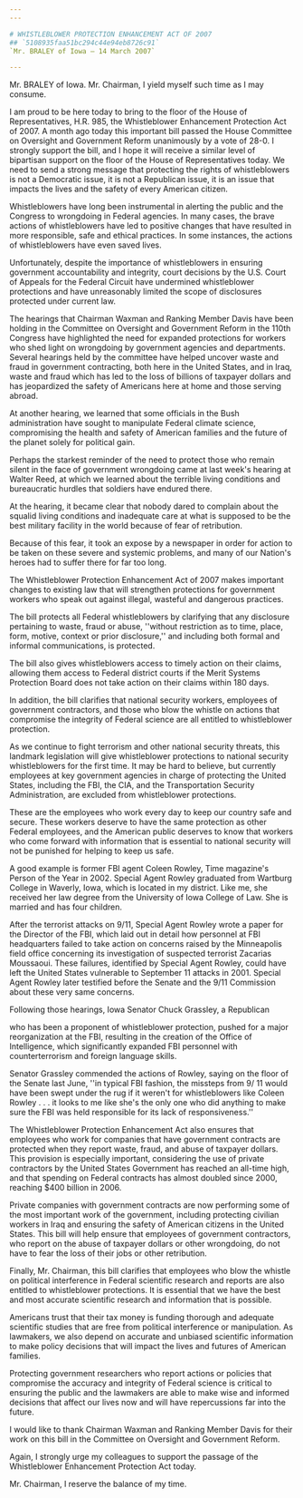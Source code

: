 ```yaml
---
---

# WHISTLEBLOWER PROTECTION ENHANCEMENT ACT OF 2007
## `5108935faa51bc294c44e94eb8726c91`
`Mr. BRALEY of Iowa — 14 March 2007`

---
```



Mr. BRALEY of Iowa. Mr. Chairman, I yield myself such time as I may 
consume.

I am proud to be here today to bring to the floor of the House of 
Representatives, H.R. 985, the Whistleblower Enhancement Protection Act 
of 2007. A month ago today this important bill passed the House 
Committee on Oversight and Government Reform unanimously by a vote of 
28-0. I strongly support the bill, and I hope it will receive a similar 
level of bipartisan support on the floor of the House of 
Representatives today. We need to send a strong message that protecting 
the rights of whistleblowers is not a Democratic issue, it is not a 
Republican issue, it is an issue that impacts the lives and the safety 
of every American citizen.

Whistleblowers have long been instrumental in alerting the public and 
the Congress to wrongdoing in Federal agencies. In many cases, the 
brave actions of whistleblowers have led to positive changes that have 
resulted in more responsible, safe and ethical practices. In some 
instances, the actions of whistleblowers have even saved lives.

Unfortunately, despite the importance of whistleblowers in ensuring 
government accountability and integrity, court decisions by the U.S. 
Court of Appeals for the Federal Circuit have undermined whistleblower 
protections and have unreasonably limited the scope of disclosures 
protected under current law.

The hearings that Chairman Waxman and Ranking Member Davis have been 
holding in the Committee on Oversight and Government Reform in the 
110th Congress have highlighted the need for expanded protections for 
workers who shed light on wrongdoing by government agencies and 
departments. Several hearings held by the committee have helped uncover 
waste and fraud in government contracting, both here in the United 
States, and in Iraq, waste and fraud which has led to the loss of 
billions of taxpayer dollars and has jeopardized the safety of 
Americans here at home and those serving abroad.

At another hearing, we learned that some officials in the Bush 
administration have sought to manipulate Federal climate science, 
compromising the health and safety of American families and the future 
of the planet solely for political gain.

Perhaps the starkest reminder of the need to protect those who remain 
silent in the face of government wrongdoing came at last week's hearing 
at Walter Reed, at which we learned about the terrible living 
conditions and bureaucratic hurdles that soldiers have endured there.

At the hearing, it became clear that nobody dared to complain about 
the squalid living conditions and inadequate care at what is supposed 
to be the best military facility in the world because of fear of 
retribution.

Because of this fear, it took an expose by a newspaper in order for 
action to be taken on these severe and systemic problems, and many of 
our Nation's heroes had to suffer there for far too long.

The Whistleblower Protection Enhancement Act of 2007 makes important 
changes to existing law that will strengthen protections for government 
workers who speak out against illegal, wasteful and dangerous 
practices.

The bill protects all Federal whistleblowers by clarifying that any 
disclosure pertaining to waste, fraud or abuse, ''without restriction 
as to time, place, form, motive, context or prior disclosure,'' and 
including both formal and informal communications, is protected.

The bill also gives whistleblowers access to timely action on their 
claims, allowing them access to Federal district courts if the Merit 
Systems Protection Board does not take action on their claims within 
180 days.

In addition, the bill clarifies that national security workers, 
employees of government contractors, and those who blow the whistle on 
actions that compromise the integrity of Federal science are all 
entitled to whistleblower protection.

As we continue to fight terrorism and other national security 
threats, this landmark legislation will give whistleblower protections 
to national security whistleblowers for the first time. It may be hard 
to believe, but currently employees at key government agencies in 
charge of protecting the United States, including the FBI, the CIA, and 
the Transportation Security Administration, are excluded from 
whistleblower protections.

These are the employees who work every day to keep our country safe 
and secure. These workers deserve to have the same protection as other 
Federal employees, and the American public deserves to know that 
workers who come forward with information that is essential to national 
security will not be punished for helping to keep us safe.

A good example is former FBI agent Coleen Rowley, Time magazine's 
Person of the Year in 2002. Special Agent Rowley graduated from 
Wartburg College in Waverly, Iowa, which is located in my district. 
Like me, she received her law degree from the University of Iowa 
College of Law. She is married and has four children.

After the terrorist attacks on 9/11, Special Agent Rowley wrote a 
paper for the Director of the FBI, which laid out in detail how 
personnel at FBI headquarters failed to take action on concerns raised 
by the Minneapolis field office concerning its investigation of 
suspected terrorist Zacarias Moussaoui. These failures, identified by 
Special Agent Rowley, could have left the United States vulnerable to 
September 11 attacks in 2001. Special Agent Rowley later testified 
before the Senate and the 9/11 Commission about these very same 
concerns.

Following those hearings, Iowa Senator Chuck Grassley, a Republican


who has been a proponent of whistleblower protection, pushed for a 
major reorganization at the FBI, resulting in the creation of the 
Office of Intelligence, which significantly expanded FBI personnel with 
counterterrorism and foreign language skills.

Senator Grassley commended the actions of Rowley, saying on the floor 
of the Senate last June, ''in typical FBI fashion, the missteps from 9/
11 would have been swept under the rug if it weren't for whistleblowers 
like Coleen Rowley . . . it looks to me like she's the only one who did 
anything to make sure the FBI was held responsible for its lack of 
responsiveness.''

The Whistleblower Protection Enhancement Act also ensures that 
employees who work for companies that have government contracts are 
protected when they report waste, fraud, and abuse of taxpayer dollars. 
This provision is especially important, considering the use of private 
contractors by the United States Government has reached an all-time 
high, and that spending on Federal contracts has almost doubled since 
2000, reaching $400 billion in 2006.

Private companies with government contracts are now performing some 
of the most important work of the government, including protecting 
civilian workers in Iraq and ensuring the safety of American citizens 
in the United States. This bill will help ensure that employees of 
government contractors, who report on the abuse of taxpayer dollars or 
other wrongdoing, do not have to fear the loss of their jobs or other 
retribution.

Finally, Mr. Chairman, this bill clarifies that employees who blow 
the whistle on political interference in Federal scientific research 
and reports are also entitled to whistleblower protections. It is 
essential that we have the best and most accurate scientific research 
and information that is possible.

Americans trust that their tax money is funding thorough and adequate 
scientific studies that are free from political interference or 
manipulation. As lawmakers, we also depend on accurate and unbiased 
scientific information to make policy decisions that will impact the 
lives and futures of American families.

Protecting government researchers who report actions or policies that 
compromise the accuracy and integrity of Federal science is critical to 
ensuring the public and the lawmakers are able to make wise and 
informed decisions that affect our lives now and will have 
repercussions far into the future.

I would like to thank Chairman Waxman and Ranking Member Davis for 
their work on this bill in the Committee on Oversight and Government 
Reform.

Again, I strongly urge my colleagues to support the passage of the 
Whistleblower Enhancement Protection Act today.

Mr. Chairman, I reserve the balance of my time.